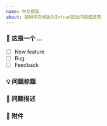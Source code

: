 ```yaml
---
name: 中文模版
about: 按照中文模版对Infrad提出问题或反馈
---
```


### 🤔 这是一个 ...

- [ ] New feature
- [ ] Bug
- [ ] Feedback

### 💡 问题标题

<!--
用简短的话语总结你的问题
-->

### 📝 问题描述

<!--
用详细的语言来描述遇到问题的场景、如何复现等
--->

### 📝 附件

<!--
可以通过图片或者视频的形式让我们更方便的了解您遇到的问题（直接在这粘贴图片即可）
-->
